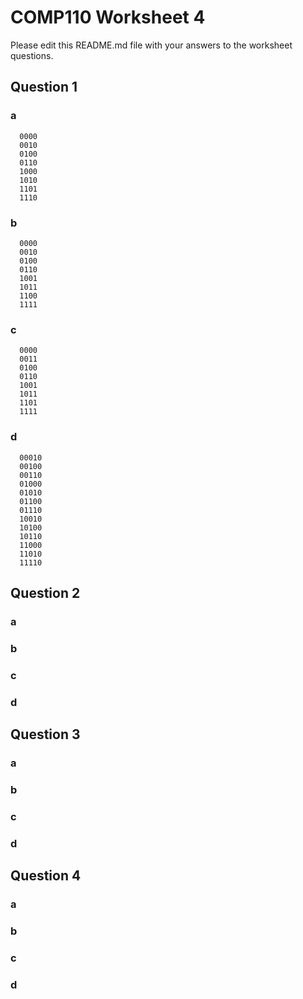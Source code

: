 # COMP110 Worksheet 4

Please edit this README.md file with your answers to the worksheet questions.

## Question 1

### a 
      0000
      0010
      0100
      0110
      1000
      1010
      1101
      1110

### b 
      0000
      0010
      0100
      0110
      1001
      1011
      1100
      1111

### c 
      0000
      0011
      0100
      0110
      1001
      1011
      1101
      1111

### d 
      00010
      00100
      00110
      01000
      01010
      01100
      01110
      10010
      10100
      10110
      11000
      11010
      11110

## Question 2

### a

### b

### c

### d

## Question 3

### a

### b

### c

### d

## Question 4

### a

### b

### c

### d

